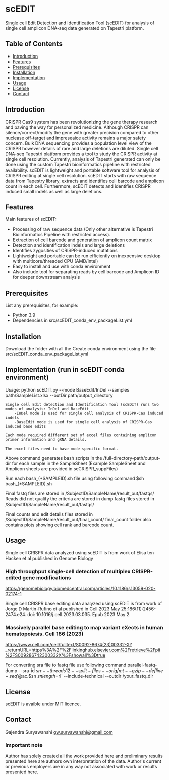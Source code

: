 # scEDIT

Single cell Edit Detection and Identification Tool (scEDIT) for analysis of single cell amplicon DNA-seq data generated on Tapestri platform.

## Table of Contents

- [Introduction](#introduction)
- [Features](#features)
- [Prerequisites](#prerequisites)
- [Installation](#installation)
- [Implementation](#implementation)
- [Usage](#usage)
- [License](#license)
- [Contact](#contact)

## Introduction

CRISPR Cas9 system has been revolutionizing the gene therapy research and paving the way for personalized medicine. Although CRISPR can silence/correct/modify the gene with greater precision compared to other nuclease off-target and impreseaice activity remains a major safety concern. Bulk DNA sequencing provides a population level view of the CRISPR however details of rare and large deletions are diluted. Single cell DNA-seq Tapestri platform provides a tool to study the CRISPR activity at single cell resolution. Currently, analysis of Tapestri generated can only be done using the custom Tapestri bioinformatics pipeline with restricted availability. scEDIT is lightweight and portable software tool for analysis of CRISPR editing at single cell resolution. 
scEDIT starts with raw sequence data from Tapestry library, extracts and identifies cell barcode and amplicon count in each cell. Furthermore, scEDIT detects and identifies CRISPR induced small indels as well as large deletions.    

## Features

 Main features of scEDIT:

- Processing of raw sequence data (Only other alternative is Tapestri Bioinformatics Pipeline with restricted access).   
- Extraction of cell barcode and generation of amplicon count matrix
- Detection and identification indels and large deletions
- Identifies zygosities of CRISPR-induced mutations
- Lightweight and portable can be run efficiently on inexpensive desktop with multicore/threaded CPU (AMD/Intel) 
- Easy to install and use with conda environment
- Also include tool for separating reads by cell barcode and Amplicon ID for deeper downstream analysis

## Prerequisites

List any prerequisites, for example:

- Python 3.9
- Dependencies in src/scEDIT_conda_env_packageList.yml

## Installation
Download the folder with all the 
Create conda environment using the file src/scEDIT_conda_env_packageList.yml

## Implementation (run in scEDIT conda environment)
 
Usage: python scEDIT.py --mode BaseEdit/InDel --samples path/SampleList.xlsx --outDir path/output_directory

    Single cell Edit detection and Identification Tool (scEDIT) runs two modes of analysis: InDel and BaseEdit
        -InDel mode is used for single cell analysis of CRISPR-Cas induced indels 
        -BaseEdit mode is used for single cell analysis of CRISPR-Cas induced base edits
    
    Each mode required different set of excel files containing amplicon primer information and gRNA details.
    
    The excel files need to have mode specific format.

Above command generates bash scripts in the /full-directory-path/output-dir for each sample in the SampleSheet (Example SampleSheet and Amplicon sheets are provided in scCRISPR_suppFiles)

Run each bash_(*SAMPLEID).sh file using following command
$sh bash_(*SAMPLEID).sh


Final fastq files are stored in /SubjectID/SampleName/result_out/fastqs/
Reads did not qualify the criteria are stored in dump fastq files stored in /SubjectID/SampleName/result_out/fastqs/

Final counts and edit details files stored in /SubjectID/SampleName/result_out/final_count/
final_count folder also contains plots showing cell rank and barcode count. 

## Usage
Single cell CRISPR data analyzed using scEDIT is from work of Elisa ten Hacken et al published in Genome Biology
### High throughput single-cell detection of multiplex CRISPR-edited gene modifications
https://genomebiology.biomedcentral.com/articles/10.1186/s13059-020-02174-1

Single cell CRISPR base editing data analyzed using scEDIT is from work of Jorge D Martin-Rufino et al published in Cell
2023 May 25;186(11):2456-2474.e24. doi: 10.1016/j.cell.2023.03.035. Epub 2023 May 2. 
### Massively parallel base editing to map variant eXects in human hematopoiesis. Cell 186 (2023)
https://www.cell.com/cell/fulltext/S0092-8674(23)00332-X?_returnURL=https%3A%2F%2Flinkinghub.elsevier.com%2Fretrieve%2Fpii%2FS009286742300332X%3Fshowall%3Dtrue

For converting sra file to fastq file use following command
parallel-fastq-dump --sra-id $srr --threads 12 --split-files --origfmt --gzip --defline-seq '@$ac.$sn  $sn length=$rl' --include-technical --outdir /your_fastq_dir

## License
scEDIT is avaible under MIT licence.

## Contact
Gajendra Suryawanshi
gw.suryawanshi@gmail.com

### Important note
Author has solely created all the work provided here and preliminary results presented here are authors own interpretation of the data. Author's current or previous employers are in any way not associated with work or results presented here. 
